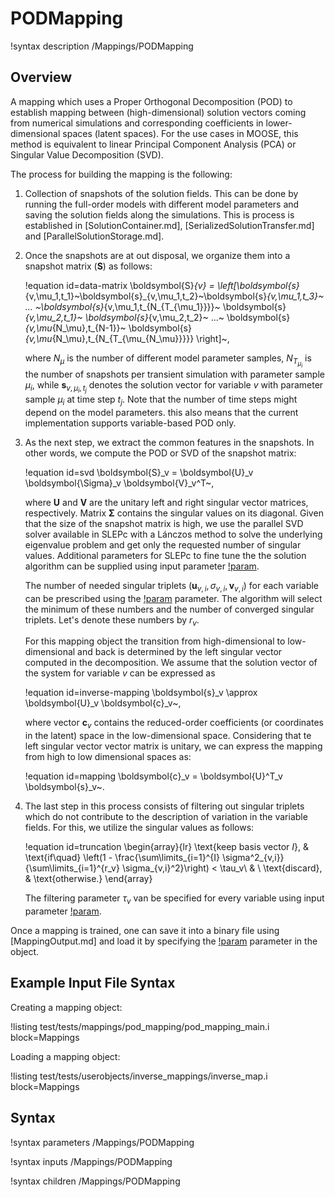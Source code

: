 # PODMapping

!syntax description /Mappings/PODMapping

## Overview

A mapping which uses a Proper Orthogonal Decomposition (POD) to establish mapping between
(high-dimensional) solution vectors coming from numerical simulations and corresponding coefficients
in lower-dimensional spaces (latent spaces). For the use cases in MOOSE, this method is equivalent to
linear Principal Component Analysis (PCA) or Singular Value Decomposition (SVD).

The process for building the mapping is the following:

1. Collection of snapshots of the solution fields. This can be done by running the full-order models
   with different model parameters and saving the solution fields along the simulations. This is
   process is established in [SolutionContainer.md], [SerializedSolutionTransfer.md] and
   [ParallelSolutionStorage.md].

2. Once the snapshots are at out disposal, we organize them into a snapshot matrix ($\boldsymbol{S}$) as follows:

   !equation id=data-matrix
   \boldsymbol{S}_{v} = \left[\boldsymbol{s}_{v,\mu_1,t_1}~\boldsymbol{s}_{v,\mu_1,t_2}~\boldsymbol{s}_{v,\mu_1,t_3}~ ... ~\boldsymbol{s}_{v,\mu_1,t_{N_{T_{\mu_1}}}}~ \boldsymbol{s}_{v,\mu_2,t_1}~ \boldsymbol{s}_{v,\mu_2,t_2}~ ...~ \boldsymbol{s}_{v,\mu_{N_\mu},t_{N-1}}~ \boldsymbol{s}_{v,\mu_{N_\mu},t_{N_{T_{\mu_{N_\mu}}}}} \right]~,

   where $N_\mu$ is the number of different model parameter samples, $N_{T_{\mu_i}}$ is the number of snapshots per transient simulation
   with parameter sample $\mu_i$, while $\boldsymbol{s}_{v,\mu_i,t_j}$ denotes the solution vector for variable $v$ with parameter sample $\mu_i$ at time step $t_j$. Note that the number of time steps might depend on the model parameters. this also means that
   the current implementation supports variable-based POD only.

3. As the next step, we extract the common features in the snapshots. In other words, we compute the POD or SVD of the
   snapshot matrix:

   !equation id=svd
   \boldsymbol{S}_v = \boldsymbol{U}_v \boldsymbol{\Sigma}_v \boldsymbol{V}_v^T~,

   where $\boldsymbol{U}$ and $\boldsymbol{V}$ are the unitary left and right singular vector matrices, respectively.
   Matrix $\boldsymbol{\Sigma}$ contains the singular values on its diagonal. Given that the size of the snapshot matrix
   is high, we use the parallel SVD solver available in SLEPc with a Lánczos method to solve the underlying
   eigenvalue problem and get only the requested number of singular values. Additional parameters for SLEPc to fine tune the
   the solution algorithm can be supplied using input parameter [!param](/Mappings/PODMapping/extra_slepc_options).

   The number of needed singular triplets
   ($\boldsymbol{u}_{v,i}, \sigma_{v,i}, \boldsymbol{v}_{v,i}$) for each variable can be prescribed using
   the [!param](/Mappings/PODMapping/num_modes) parameter. The algorithm will select the minimum of these numbers and the
   number of converged singular triplets. Let's denote these numbers by $r_v$.

   For this mapping object the transition from high-dimensional to low-dimensional and back is determined by the left
   singular vector computed in the decomposition. We assume that the solution vector of the system for variable $v$
   can be expressed as

   !equation id=inverse-mapping
   \boldsymbol{s}_v \approx \boldsymbol{U}_v \boldsymbol{c}_v~,

   where vector $\boldsymbol{c}_v$ contains the reduced-order coefficients (or coordinates in the latent) space
   in the low-dimensional space. Considering that te left singular vector vector matrix is unitary, we can
   express the mapping from high to low dimensional spaces as:

   !equation id=mapping
   \boldsymbol{c}_v = \boldsymbol{U}^T_v \boldsymbol{s}_v~.

4. The last step in this process consists of filtering out singular triplets which do not contribute to the
   description of variation in the variable fields. For this, we utilize the singular values as follows:

   !equation id=truncation
   \begin{array}{lr}
        \text{keep basis vector $I$}, & \text{if\quad} \left(1 - \frac{\sum\limits_{i=1}^{I} \sigma^2_{v,i}}{\sum\limits_{i=1}^{r_v} \sigma_{v,i}^2}\right) < \tau_v\\ & \\
        \text{discard}, & \text{otherwise.}
   \end{array}

   The filtering parameter $\tau_v$ van be specified for every variable using input parameter [!param](/Mappings/PODMapping/energy_threshold).

Once a mapping is trained, one can save it into a binary file using [MappingOutput.md] and load it by specifying
the [!param](/Mappings/PODMapping/filename) parameter in the object.

## Example Input File Syntax

Creating a mapping object:

!listing test/tests/mappings/pod_mapping/pod_mapping_main.i block=Mappings

Loading a mapping object:

!listing test/tests/userobjects/inverse_mappings/inverse_map.i block=Mappings

## Syntax

!syntax parameters /Mappings/PODMapping

!syntax inputs /Mappings/PODMapping

!syntax children /Mappings/PODMapping
